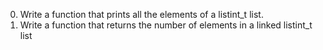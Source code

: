 0. Write a function that prints all the elements of a listint_t list.
1. Write a function that returns the number of elements in a linked listint_t list
